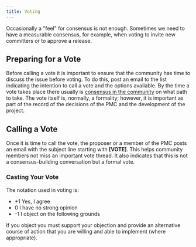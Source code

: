 ```yaml
---
title: Voting
---
```


Occasionally a "feel" for consensus is not enough. Sometimes we need to 
have a measurable consensus, for example, when voting to invite new committers or 
to approve a release. 

## Preparing for a Vote

Before calling a vote it is important to ensure that the community has time to
discuss the issue before voting. To do this, post an email to the list
indicating the intention to call a vote and the options available. By the time
a vote takes place there usually is [consensus in the community][1] on what path to take. The vote 
itself is, normally, a formality; however, it is important as part of the record of the decisions of the PMC and the development of the project.

## Calling a Vote

Once it is time to call the vote, the proposer or a member of the PMC posts an email with the subject line starting 
with **[VOTE]**. This helps community members not miss
an important vote thread. It also indicates that this is not a consensus-building conversation
but a formal vote.

### Casting Your Vote

The notation used in voting is:

  - +1 Yes, I agree 
  -  0 I have no strong opinion 
  - -1 I object on the following grounds

If you object you must support your objection and provide an alternative course 
of action that you are willing and able to implement (where appropriate).


  [1]: /committers/consensusBuilding.html
